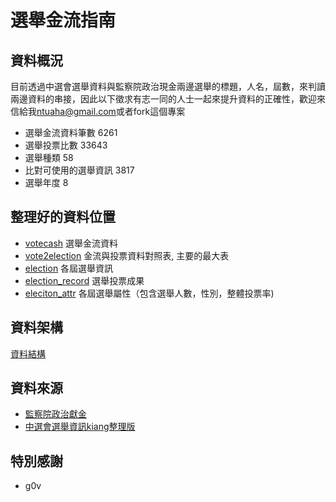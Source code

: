 選舉金流指南
===

## 資料概況

目前透過中選會選舉資料與監察院政治現金兩邊選舉的標題，人名，屆數，來判讀兩邊資料的串接，因此以下徵求有志一同的人士一起來提升資料的正確性，歡迎來信給我[ntuaha@gmail.com](mailto:ntuah@gmail.com)或者fork這個專案


- 選舉金流資料筆數  6261
- 選舉投票比數     33643
- 選舉種類            58
- 比對可使用的選舉資訊   3817
- 選舉年度            8


## 整理好的資料位置

- [votecash]() 選舉金流資料
- [vote2election]() 金流與投票資料對照表, 主要的最大表
- [election]() 各屆選舉資訊
- [election_record]() 選舉投票成果
- [eleciton_attr]() 各屆選舉屬性（包含選舉人數，性別，整體投票率)



## 資料架構

[資料結構](https://docs.google.com/spreadsheets/d/1I6QGcDpmXxNY9_gZaWDkgHfRJyvGqGQEGARkr6YBnTM/edit?usp=sharing)     


## 資料來源

- [監察院政治獻金](http://sunshine.cy.gov.tw/GipOpenWeb/wSite/sp)
- [中選會選舉資訊kiang整理版](https://github.com/kiang/sunshine.cy.gov.tw)



## 特別感謝
- g0v



